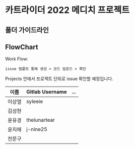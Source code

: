 # 카트라이더 2022 메디치 프로젝트

## 폴더 가이드라인

## FlowChart

Work Flow:

```mermaid
issue 템플릿 통해 생성 > 코드 업로드 > 확인
```

Projects 안에서 프로젝트 단위로 issue 확인할 예정입니다.


| 이름   | Gitlab Username | ... |
|--------|-----|-----|
| 이상열 |syleeie||
| 김성현 |||
| 윤유경 |thelunartear||
| 윤지애 |j-nine25||
| 전문구 |||
